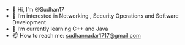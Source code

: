 - 👋 Hi, I’m @Sudhan17
- 👀 I’m interested in Networking , Security Operations and Software Development
- 🌱 I’m currently learning C++ and Java
- 📫 How to reach me: sudhannadar1717@gmail.com

